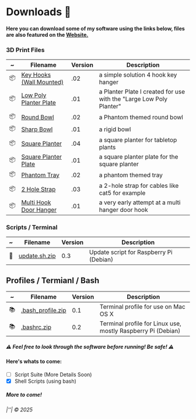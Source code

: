 # Downloads :open_file_folder:
#### Here you can download some of my software using the links below, files are also featured on the [Website\.](https://www.phantominc.net/downloads.html)


### 3D Print Files
~ | Filename | Version | Description
---------------|---------------|---------------|---------------
:package: | [Key Hooks (Wall Mounted)](https://www.printables.com/model/773459-key-hooks-wall-mounted) | .02 | a simple solution 4 hook key hanger
:package: | [Low Poly Planter Plate](https://www.printables.com/model/505608-large-low-poly-planter-plate) | .01 | a Planter Plate I created for use with the "Large Low Poly Planter"
:package: | [Round Bowl](https://www.tinkercad.com/things/aifoFhym6Qu-roundbowl-jdv02-phantom) | .02 | a Phantom themed round bowl
:package: | [Sharp Bowl](https://www.tinkercad.com/things/jGrvozQGV4A-sharp-bowl-jdv01) | .01 | a rigid bowl 
:package: | [Square Planter](https://www.tinkercad.com/things/3jETiXglkNr) | .04 | a square planter for tabletop plants
:package: | [Square Planter Plate](https://www.tinkercad.com/things/4Yfz68wsNAO) | .01 | a square planter plate for the square planter
:package: | [Phantom Tray](https://www.tinkercad.com/things/hEwt0zrH5e2?sharecode=me5C7OSpl8fiOWJcsioQkAgVCVWJcLUkcCsdwUAZyfg) | .02 | a phantom themed tray
:package: | [2 Hole Strap](https://www.tinkercad.com/things/ctzZ5jHyi3k?sharecode=0AirPsUoy9kqagTPPQmn67KOQU0cTkFNJ1Cd6ZcDGGo) | .03 | a 2-hole strap for cables like cat5 for example
:package: | [Multi Hook Door Hanger](https://www.tinkercad.com/things/gsALLvtj8O6?sharecode=36PXpdynp9L3FFw1DxskvqLTdlGc_YmJhLhbvFw8oWg) | .01 | a very early attempt at a multi hanger door hook

### Scripts / Terminal
 ~ | Filename | Version | Description
---------------|---------------|---------------|---------------
:scroll: | [update\.sh\.zip](https://jeremysmai.github.io/phantominc/downloads/scripts/update.sh.zip) | 0.3 | Update script for Raspberry Pi (Debian)

## Profiles / Termianl / Bash
~ | Filename | Version | Description
---------------|---------------|---------------|---------------
:books: | [\.bash_profile\.zip](https://jeremysmai.github.io/phantominc/downloads/profiles/bash_profile.zip) | 0.1 | Terminal profile for use on Mac OS X
:books: | [\.bashrc\.zip](https://jeremysmai.github.io/phantominc/downloads/profiles/bashrc.zip) | 0.2 | Terminal profile for Linux use, mostly  Raspberry Pi (Debian)

##### :warning: Feel free to look through the software before running! Be safe! :warning:

#### Here's whats to come:
- [ ] Script Suite (More Details Soon)
- [x] Shell Scripts (using bash)

##### More to come!

###### |''| &copy; 2025
